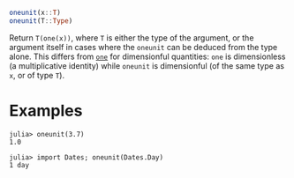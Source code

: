 ```julia
oneunit(x::T)
oneunit(T::Type)
```

Return `T(one(x))`, where `T` is either the type of the argument, or the argument itself in cases where the `oneunit` can be deduced from the type alone. This differs from [`one`](@ref) for dimensionful quantities: `one` is dimensionless (a multiplicative identity) while `oneunit` is dimensionful (of the same type as `x`, or of type `T`).

# Examples

```jldoctest
julia> oneunit(3.7)
1.0

julia> import Dates; oneunit(Dates.Day)
1 day
```
